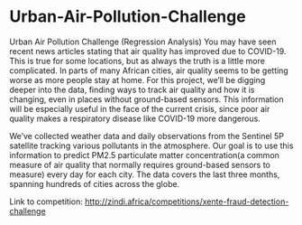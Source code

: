 # Urban-Air-Pollution-Challenge
Urban Air Pollution Challenge (Regression Analysis)
You may have seen recent news articles stating that air quality has improved due to COVID-19. This is true for some locations, but as always the truth is a little more complicated. In parts of many African cities, air quality seems to be getting worse as more people stay at home. For this project, we’ll be digging deeper into the data, finding ways to track air quality and how it is changing, even in places without ground-based sensors. This information will be especially useful in the face of the current crisis, since poor air quality makes a respiratory disease like COVID-19 more dangerous.

We’ve collected weather data and daily observations from the Sentinel 5P satellite tracking various pollutants in the atmosphere. Our goal is to use this information to predict PM2.5 particulate matter concentration(a common measure of air quality that normally requires ground-based sensors to measure) every day for each city. The data covers the last three months, spanning hundreds of cities across the globe.


Link to competition: http://zindi.africa/competitions/xente-fraud-detection-challenge
